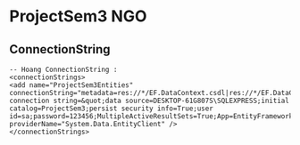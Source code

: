 # ProjectSem3 NGO
## ConnectionString
	-- Hoang ConnectionString :  
	<connectionStrings>
    <add name="ProjectSem3Entities" connectionString="metadata=res://*/EF.DataContext.csdl|res://*/EF.DataContext.ssdl|res://*/EF.DataContext.msl;provider=System.Data.SqlClient;provider connection string=&quot;data source=DESKTOP-61G807S\SQLEXPRESS;initial catalog=ProjectSem3;persist security info=True;user id=sa;password=123456;MultipleActiveResultSets=True;App=EntityFramework&quot;" providerName="System.Data.EntityClient" />
	</connectionStrings>

